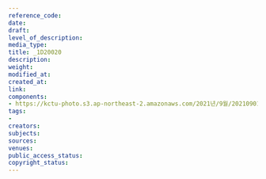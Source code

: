 ```yaml
---
reference_code: 
date: 
draft: 
level_of_description: 
media_type: 
title: _1D20020
description: 
weight: 
modified_at: 
created_at: 
link: 
components:
- https://kctu-photo.s3.ap-northeast-2.amazonaws.com/2021년/9월/20210901_진보당+김재연+상임대표,+공동대표단+민주노총+방문/_1D20020.jpg
tags:
- 
creators: 
subjects: 
sources: 
venues: 
public_access_status: 
copyright_status: 
---
```

